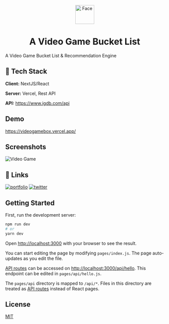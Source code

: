 <p align="center">
  <a href="https://www.gatsbyjs.org">
    <img alt="Face" src="https://res.cloudinary.com/babyhulk/image/upload/w_48,h_48,f_auto/v1589318555/hero-image/avatar-01.png" width="60" />
  </a>
</p>
<h1 align="center">
A Video Game Bucket List
</h1>

A Video Game Bucket List & Recommendation Engine


## 🚀 Tech Stack

**Client:** NextJS/React

**Server:** Vercel, Rest API

**API:** https://www.igdb.com/api

## Demo

https://videogamebox.vercel.app/


## Screenshots

![Video Game](https://res.cloudinary.com/babyhulk/image/upload/v1636146061/hero-image/Screen_Shot_2021-11-05_at_2.00.28_PM.png)


## 🔗 Links
[![portfolio](https://img.shields.io/badge/my_portfolio-000?style=for-the-badge&logo=ko-fi&logoColor=white)](https://www.kennywhyte.com/)
[![twitter](https://img.shields.io/badge/twitter-1DA1F2?style=for-the-badge&logo=twitter&logoColor=white)](https://twitter.com/IAmKennyWhyte)


## Getting Started

First, run the development server:

```bash
npm run dev
# or
yarn dev
```

Open [http://localhost:3000](http://localhost:3000) with your browser to see the result.

You can start editing the page by modifying `pages/index.js`. The page auto-updates as you edit the file.

[API routes](https://nextjs.org/docs/api-routes/introduction) can be accessed on [http://localhost:3000/api/hello](http://localhost:3000/api/hello). This endpoint can be edited in `pages/api/hello.js`.

The `pages/api` directory is mapped to `/api/*`. Files in this directory are treated as [API routes](https://nextjs.org/docs/api-routes/introduction) instead of React pages.

## License
[MIT](https://choosealicense.com/licenses/mit/)



